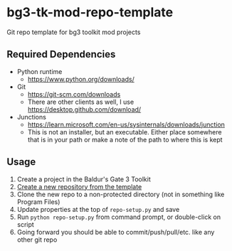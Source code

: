 # bg3-tk-mod-repo-template


Git repo template for bg3 toolkit mod projects


## Required Dependencies
- Python runtime
  - https://www.python.org/downloads/
- Git
  - https://git-scm.com/downloads
  - There are other clients as well, I use https://desktop.github.com/download/
- Junctions
  - https://learn.microsoft.com/en-us/sysinternals/downloads/junction
  - This is not an installer, but an executable.  Either place somewhere that is in your path
    or make a note of the path to where this is kept


## Usage
1. Create a project in the Baldur's Gate 3 Toolkit
2. [Create a new repository from the template](https://docs.github.com/en/repositories/creating-and-managing-repositories/creating-a-repository-from-a-template)
3. Clone the new repo to a non-protected directory (not in something like Program Files)
4. Update properties at the top of `repo-setup.py` and save
5. Run `python repo-setup.py` from command prompt, or double-click on script
6. Going forward you should be able to commit/push/pull/etc. like any other git repo
